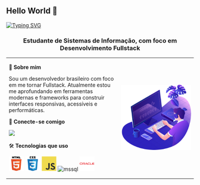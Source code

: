 ## Hello World 👋

<!--
**kaueheberle/kaueheberle** is a ✨ _special_ ✨ repository because its `README.md` (this file) appears on your GitHub profile.

Here are some ideas to get you started:

- 🔭 I’m currently working on ...
- 🌱 I’m currently learning ...
- 👯 I’m looking to collaborate on ...
- 🤔 I’m looking for help with ...
- 💬 Ask me about ...
- 📫 How to reach me: ...
- 😄 Pronouns: ...
- ⚡ Fun fact: ...
-->
[![Typing SVG](https://readme-typing-svg.demolab.com/?lines=Hey/+i'm+Kauã,+i'm+into+programming+stuff)](https://git.io/typing-svg)
<h3 align="center">Estudante de Sistemas de Informação, com foco em Desenvolvimento Fullstack</h3>

<table>
  <tr>
    <td width="60%">
      
🎯 **Sobre mim**

Sou um desenvolvedor brasileiro com foco em me tornar Fullstack. Atualmente estou me aprofundando em ferramentas modernas e frameworks para construir interfaces responsivas, acessíveis e performáticas.

💼 **Conecte-se comigo**

<a href="https://linkedin.com/in/kaua-heberle" target="_blank">
  <img src="https://img.shields.io/badge/LinkedIn-blue?logo=linkedin&logoColor=white" />
</a>

🛠️ **Tecnologias que uso**

<p>
  <img src="https://raw.githubusercontent.com/devicons/devicon/master/icons/html5/html5-original-wordmark.svg" alt="html5" width="40" height="40"/>
  <img src="https://raw.githubusercontent.com/devicons/devicon/master/icons/css3/css3-original-wordmark.svg" alt="css3" width="40" height="40"/>
  <img src="https://raw.githubusercontent.com/devicons/devicon/master/icons/javascript/javascript-original.svg" alt="javascript" width="40" height="40"/>
  <img src="https://www.svgrepo.com/show/303229/microsoft-sql-server-logo.svg" alt="mssql" width="40" height="40"/>
  <img src="https://raw.githubusercontent.com/devicons/devicon/master/icons/oracle/oracle-original.svg" alt="oracle" width="40" height="40"/>
</p>

  </td>
  <td align="center">
    <img src="https://raw.githubusercontent.com/kaueheberle/kaueheberle/main/devdesign.png" width="250" alt="Ilustração de programador"/>
  </td>
  </tr>
</table>
